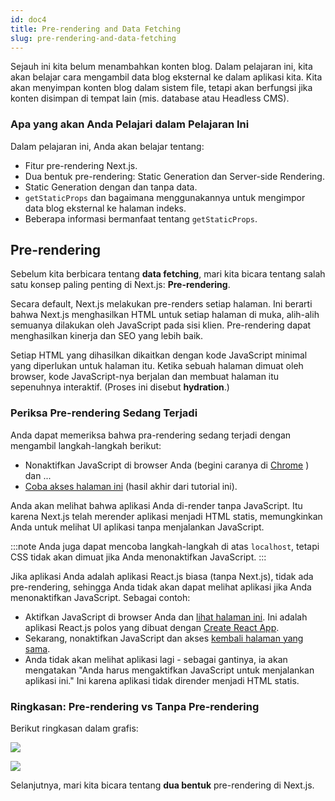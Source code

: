 ```yaml
---
id: doc4
title: Pre-rendering and Data Fetching
slug: pre-rendering-and-data-fetching
---
```


Sejauh ini kita belum menambahkan konten blog. Dalam pelajaran ini, kita akan belajar cara mengambil data blog eksternal ke dalam aplikasi kita. Kita akan menyimpan konten blog dalam sistem file, tetapi akan berfungsi jika konten disimpan di tempat lain (mis. database atau Headless CMS).

### Apa yang akan Anda Pelajari dalam Pelajaran Ini

Dalam pelajaran ini, Anda akan belajar tentang:

- Fitur pre-rendering Next.js.
- Dua bentuk pre-rendering: Static Generation dan Server-side Rendering.
- Static Generation dengan dan tanpa data.
- `getStaticProps` dan bagaimana menggunakannya untuk mengimpor data blog eksternal ke halaman indeks.
- Beberapa informasi bermanfaat tentang `getStaticProps`.

## Pre-rendering

Sebelum kita berbicara tentang **data fetching**, mari kita bicara tentang salah satu konsep paling penting di Next.js: **Pre-rendering**.

Secara default, Next.js melakukan pre-renders setiap halaman. Ini berarti bahwa Next.js menghasilkan HTML untuk setiap halaman di muka, alih-alih semuanya dilakukan oleh JavaScript pada sisi klien. Pre-rendering dapat menghasilkan kinerja dan SEO yang lebih baik.

Setiap HTML yang dihasilkan dikaitkan dengan kode JavaScript minimal yang diperlukan untuk halaman itu. Ketika sebuah halaman dimuat oleh browser, kode JavaScript-nya berjalan dan membuat halaman itu sepenuhnya interaktif. (Proses ini disebut **hydration**.)

### Periksa Pre-rendering Sedang Terjadi

Anda dapat memeriksa bahwa pra-rendering sedang terjadi dengan mengambil langkah-langkah berikut:

- Nonaktifkan JavaScript di browser Anda (begini caranya di [Chrome](https://developers.google.com/web/tools/chrome-devtools/javascript/disable) ) dan ...
- [Coba akses halaman ini](https://next-learn-starter.now.sh/) (hasil akhir dari tutorial ini).

Anda akan melihat bahwa aplikasi Anda di-render tanpa JavaScript. Itu karena Next.js telah merender aplikasi menjadi HTML statis, memungkinkan Anda untuk melihat UI aplikasi tanpa menjalankan JavaScript.

:::note
Anda juga dapat mencoba langkah-langkah di atas `localhost`, tetapi CSS tidak akan dimuat jika Anda menonaktifkan JavaScript.
:::

Jika aplikasi Anda adalah aplikasi React.js biasa (tanpa Next.js), tidak ada pre-rendering, sehingga Anda tidak akan dapat melihat aplikasi jika Anda menonaktifkan JavaScript. Sebagai contoh:

- Aktifkan JavaScript di browser Anda dan [lihat halaman ini](https://create-react-app.now-examples.now.sh/). Ini adalah aplikasi React.js polos yang dibuat dengan [Create React App](https://create-react-app.dev/).
- Sekarang, nonaktifkan JavaScript dan akses [kembali halaman yang sama](https://create-react-app.now-examples.now.sh/).
- Anda tidak akan melihat aplikasi lagi - sebagai gantinya, ia akan mengatakan "Anda harus mengaktifkan JavaScript untuk menjalankan aplikasi ini." Ini karena aplikasi tidak dirender menjadi HTML statis.

### Ringkasan: Pre-rendering vs Tanpa Pre-rendering

Berikut ringkasan dalam grafis:

![](https://nextjs.org/static/images/learn/data-fetching/pre-rendering.png)

![](https://nextjs.org/static/images/learn/data-fetching/no-pre-rendering.png)

Selanjutnya, mari kita bicara tentang **dua bentuk** pre-rendering di Next.js.